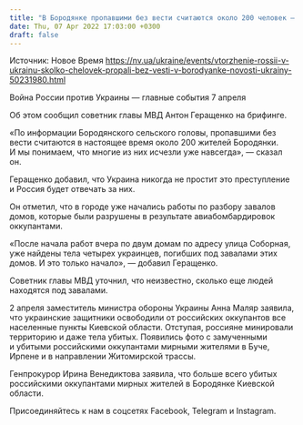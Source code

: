 ```yaml
---
title: "В Бородянке пропавшими без вести считаются около 200 человек — Геращенко"
date: Thu, 07 Apr 2022 17:03:00 +0300
draft: false
---
```

Источник: Новое Время https://nv.ua/ukraine/events/vtorzhenie-rossii-v-ukrainu-skolko-chelovek-propali-bez-vesti-v-borodyanke-novosti-ukrainy-50231980.html


Война России против Украины — главные события 7 апреля

 Об этом сообщил советник главы МВД Антон Геращенко на брифинге.

«По информации Бородянского сельского головы, пропавшими без вести считаются в настоящее время около 200 жителей Бородянки. И мы понимаем, что многие из них исчезли уже навсегда», — сказал он.

Геращенко добавил, что Украина никогда не простит это преступление и Россия будет отвечать за них.

Он отметил, что в городе уже начались работы по разбору завалов домов, которые были разрушены в результате авиабомбардировок оккупантами.

«После начала работ вчера по двум домам по адресу улица Соборная, уже найдены тела четырех украинцев, погибших под завалами этих домов. И это только начало», — добавил Геращенко.



Советник главы МВД уточнил, что неизвестно, сколько еще людей находятся под завалами.

2 апреля заместитель министра обороны Украины Анна Маляр заявила, что украинские защитники освободили от российских оккупантов все населенные пункты Киевской области. Отступая, россияне минировали территорию и даже тела убитых. Появились фото с замученными и убитыми российскими оккупантами мирными жителями в Буче, Ирпене и в направлении Житомирской трассы.

Генпрокурор Ирина Венедиктова заявила, что больше всего убитых российскими оккупантами мирных жителей в Бородянке Киевской области.

Присоединяйтесь к нам в соцсетях Facebook, Telegram и Instagram.
